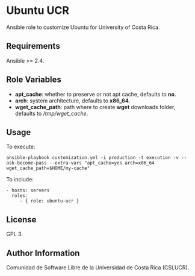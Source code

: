Ubuntu UCR
===========

Ansible role to customize Ubuntu for University of Costa Rica.

Requirements
------------

Ansible >= 2.4.

Role Variables
--------------

- **apt_cache**: whether to preserve or not apt cache, defaults to **no**.
- **arch**: system architecture, defaults to **x86_64**.
- **wget_cache_path**: path where to create **wget** downloads folder, defaults to */tmp/wget_cache*.

Usage
-----

To execute:

    ansible-playbook customization.yml -i production -t execution -v --ask-become-pass --extra-vars "apt_cache=yes arch=x86_64 wget_cache_path=$HOME/my-cache"

To include:

    - hosts: servers
      roles:
         - { role: ubuntu-ucr }

License
-------

GPL 3.

Author Information
------------------

Comunidad de Software Libre de la Universidad de Costa Rica (CSLUCR).
